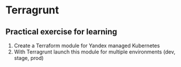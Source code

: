 # Terragrunt

## Practical exercise for learning

1. Create a Terraform module for Yandex managed Kubernetes
2. With Terragrunt launch this module for multiple environments (dev, stage, prod)
